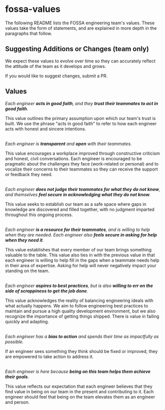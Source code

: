 # fossa-values

The following README lists the FOSSA engineering team's values. These values take the form of statements, and are explained in more depth in the paragraphs that follow.

## Suggesting Additions or Changes (team only)
We expect these values to evolve over time so they can accurately reflect the attitude of the team as it develops and grows. 

If you would like to suggest changes, submit a PR.

## Values

*Each engineer **acts in good faith**, and they **trust their teammates to act in good faith**.*

This value outlines the primary assumption upon which our team's trust is built. We use the phrase "acts in good faith" to refer to how each engineer acts with honest and sincere intentions.

\
*Each engineer is **transparent** and **open** with their teammates.*

This value encourages a workplace improved through constructive criticism and honest, civil conversations. Each engineer is encouraged to be pragmatic about the challenges they face (work-related or personal) and to vocalize their concerns to their teammates so they can receive the support or feedback they need.

\
*Each engineer **does not judge their teammates for what they do not know**, and themselves **feel secure in acknowledging what they do not know**.*

This value seeks to establish our team as a safe space where gaps in knowledge are discovered and filled together, with no judgment imparted throughout this ongoing process.

\
*Each engineer **is a resource for their teammates**, and is willing to help when they are needed. Each engineer also **feels secure in asking for help when they need it**.*

This value establishes that every member of our team brings something valuable to the table. This value also ties in with the previous value in that each engineer is willing to help fill in the gaps when a teammate needs help in their area of expertise. Asking for help will never negatively impact your standing on the team.

\
*Each engineer **aspires to best practices**, but is also **willing to err on the side of scrappiness to get the job done**.*

This value acknowledges the reality of balancing engineering ideals with what actually happens. We aim to follow engineering best practices to maintain and pursue a high quality development environment, but we also recognize the importance of getting things shipped. There is value in failing quickly and adapting.

\
*Each engineer has a **bias to action** and spends their time as impactfully as possible.*

If an engineer sees something they think should be fixed or improved, they are empowered to take action to address it.

\
*Each engineer is here because **being on this team helps them achieve their goals**.*

This value reflects our expectation that each engineer believes that they find value in being on our team in the present and contributing to it. Each engineer should feel that being on the team elevates them as an engineer and person.
